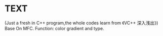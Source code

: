 # TEXT
(Just a fresh in C++ program,the whole codes learn from 《VC++ 深入浅出》)
Base On MFC.
Function: color gradient and type.

